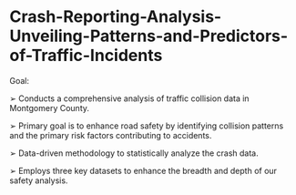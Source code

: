 # Crash-Reporting-Analysis-Unveiling-Patterns-and-Predictors-of-Traffic-Incidents

Goal:

➢ Conducts a comprehensive analysis of traffic collision data in Montgomery County.

➢ Primary goal is to enhance road safety by identifying collision patterns and the primary
risk factors contributing to accidents.

➢ Data-driven methodology to statistically analyze the crash data.

➢ Employs three key datasets to enhance the breadth and depth of our safety
analysis.
